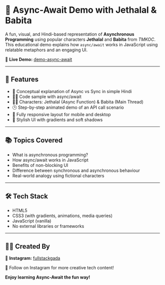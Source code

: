 # 🚀 Async-Await Demo with Jethalal & Babita

A fun, visual, and Hindi-based representation of **Asynchronous Programming** using popular characters **Jethalal** and **Babita** from *TMKOC*. This educational demo explains how `async/await` works in JavaScript using relatable metaphors and an engaging UI.

🔗 **Live Demo:** [demo-async-await](https://demo-async-await.netlify.app/)

---


## 🎯 Features

- 🧠 Conceptual explanation of Async vs Sync in simple Hindi
- 🧑‍💻 Code sample with async/await
- 👨‍💼 Characters: Jethalal (Async Function) & Babita (Main Thread)
- 🕒 Step-by-step animated demo of an API call scenario
- 📱 Fully responsive layout for mobile and desktop
- 🌈 Stylish UI with gradients and soft shadows

---

## 📚 Topics Covered

- What is asynchronous programming?
- How async/await works in JavaScript
- Benefits of non-blocking UI
- Difference between synchronous and asynchronous behaviour
- Real-world analogy using fictional characters

---

## 🛠️ Tech Stack

- HTML5
- CSS3 (with gradients, animations, media queries)
- JavaScript (vanilla)
- No external libraries or frameworks

---

## 👨‍🎨 Created By
🔗 **Instagram:** [fullstackgada](https://www.instagram.com/fullstackgada/)

🤝 Follow on Instagram for more creative tech content!

**Enjoy learning Async-Await the fun way!**
